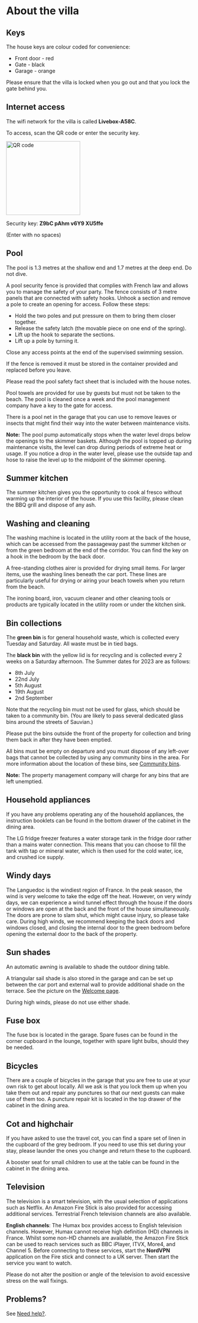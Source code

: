# About the villa


## Keys 

The house keys are colour coded for convenience: 

- Front door - red 
- Gate - black 
- Garage - orange

Please ensure that the villa is locked when you go out and that you lock the gate behind
you.

## Internet access

The wifi network for the villa is called **Livebox-A58C**.

To access, scan the QR code or enter the security key.

<img src="../Images/qrcode.png" alt="QR code" height="200"/>

Security key: **Z9bC pAhm v6Y9 XU5ffe**

(Enter with no spaces)

## Pool

The pool is 1.3 metres at the shallow end and 1.7 metres at the deep end. Do not dive.

A pool security fence is provided that complies with French law and allows you to manage the safety of your party. The fence consists of 3 metre panels that are connected with safety hooks. Unhook a section and remove a pole to create an opening for access. Follow these steps: 

- Hold the two poles and put pressure on them to bring them closer together.
- Release the safety latch (the movable piece on one end of the spring).
- Lift up the hook to separate the sections.
- Lift up a pole by turning it. 

Close any access points at the end of the supervised swimming session.

If the fence is removed it must be stored in the container provided and replaced before you leave. 

Please read the pool safety fact sheet that is included with the house notes.

Pool towels are provided for use by guests but must not be taken to the beach.
The pool is cleaned once a week and the pool management company have a key to the
gate for access.

There is a pool net in the garage that you can use to remove leaves or insects that might find
their way into the water between maintenance visits.

**Note:** The pool pump automatically stops when the water level drops below the openings to the skimmer baskets. Although the pool is topped up during maintenance visits, the level can
drop during periods of extreme heat or usage. If you notice a drop in the water level,
please use the outside tap and hose to raise the level up to the midpoint of the skimmer
opening.

## Summer kitchen

The summer kitchen gives you the opportunity to cook al fresco without warming up the
interior of the house. If you use this facility, please clean the BBQ grill and dispose of any ash. 

## Washing and cleaning

The washing machine is located in the utility room at the back of the house, which can be
accessed from the passageway past the summer kitchen or from the green bedroom at the end of the corridor. You can find the key on a hook in the bedroom by the back door.

A free-standing clothes airer is provided for drying small items. For larger items, use the washing lines beneath the car port. These lines are particularly useful for drying or airing your beach towels when you return from the beach.

The ironing board, iron, vacuum cleaner and other cleaning tools or products are typically located in the utility room or under the kitchen sink.

## Bin collections

The **green bin** is for general household waste, which is collected every Tuesday and Saturday. All waste must be in tied bags.

The **black bin** with the yellow lid is for recycling and is collected every 2 weeks on a
Saturday afternoon. The Summer dates for 2023 are as follows: 

- 8th July
- 22nd July
- 5th August
- 19th August
- 2nd September

Note that the recycling bin must not be used for glass, which should be taken to a community bin. (You are likely to pass several dedicated glass bins around the streets of Sauvian.)

Please put the bins outside the front of the property for collection and bring them back in after they have been emptied. 

All bins must be empty on departure and you must dispose of any left-over bags that cannot be collected by using any community bins in the area. For more information about the location of these bins, see [Community bins](localamenities.md#commmunity-bins). 

**Note:** The property management company will charge for any bins that are left unemptied.


## Household appliances

If you have any problems operating any of the household appliances, the instruction
booklets can be found in the bottom drawer of the cabinet in the dining area.

The LG fridge freezer features a water storage tank in the fridge door rather than a mains
water connection. This means that you can choose to fill the tank with tap or mineral water,
which is then used for the cold water, ice, and crushed ice supply.


## Windy days

The Languedoc is the windiest region of France. In the peak season, the wind is very welcome to take the edge off the heat. However, on very windy days, we can experience a wind tunnel effect through the house if the doors or windows are open at the back and the front of the house  simultaneously. The doors are prone to slam shut, which might cause injury, so please take
care. During high winds, we recommend keeping the back doors and windows closed, and
closing the internal door to the green bedroom before opening the external door to the back of the property.

## Sun shades

An automatic awning is available to shade the outdoor dining table. 

A triangular sail shade is also stored in the garage and can be set up between the car port and external wall to provide additional shade on the terrace. See the picture on the [Welcome page](index.md).

During high winds, please do not use either shade. 

## Fuse box

The fuse box is located in the garage. Spare fuses can be found in the corner cupboard in
the lounge, together with spare light bulbs, should they be needed.

## Bicycles

There are a couple of bicycles in the garage that you are free to use at your own risk to get
about locally. All we ask is that you lock them up when you take them out and repair any punctures so that our next guests can make use of them too. A puncture repair kit is located in the top drawer of the cabinet in the dining area.

## Cot and highchair

If you have asked to use the travel cot, you can find a spare set of linen in the cupboard of the grey bedroom. If you need to use this set during your stay, please launder the ones you change and return these to the cupboard.

A booster seat for small children to use at the table can be found in the cabinet in the dining area. 

## Television

The television is a smart television, with the usual selection of applications such as Netflix. 
An Amazon Fire Stick is also provided for accessing additional services. Terrestrial French television channels are also available.

**English channels**: The Humax box provides access to English television channels. However, Humax cannot receive high definition (HD) channels in France. Whilst some non-HD channels are available, the Amazon Fire Stick can be used to reach services such as BBC iPlayer, ITVX, More4, and Channel 5. Before connecting to these services, start the **NordVPN** application on the Fire stick and connect to a UK server. Then start the service you want to watch.    

Please do not alter the position or angle of the television to avoid excessive stress on the
wall fixings.

## Problems? 

See [Need help?](help.md). 
